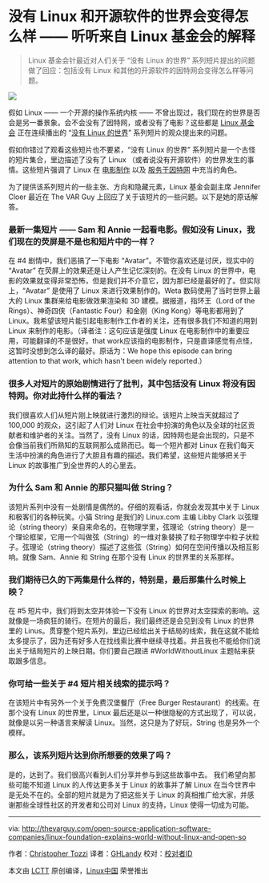 没有 Linux 和开源软件的世界会变得怎么样 —— 听听来自 Linux 基金会的解释
================================================================================
> Linux 基金会针最近对人们关于 “没有 Linux 的世界” 系列短片提出的问题做了回应：包括没有 Linux 和其他的开源软件的因特网会变得怎么样等问题。

![](http://thevarguy.com/site-files/thevarguy.com/files/imagecache/medium_img/uploads/2015/11/hey_22.png)

假如 Linux —— 一个开源的操作系统内核 —— 不曾出现过，我们现在的世界是否会是另一番景象。会不会没有了因特网，或者没有了电影？这些都是 [Linux 基金会][1] 正在连续播出的 “[没有 Linux 的世界][2]” 系列短片的观众提出来的问题。

假如你错过了观看这些短片也不要紧，“没有 Linux 的世界” 系列短片是一个古怪的短片集合，里边描述了没有了 Linux （或者说没有开源软件）的世界发生的事情。这些短片强调了 Linux 在 [电影制作][3] 以及 [服务于因特网][4] 中充当的角色。

为了提供该系列短片的一些主张、方向和隐藏元素，Linux 基金会副主席 Jennifer Cloer 最近在 The VAR Guy 上回应了关于该短片的一些问题。以下是她的原话解答。

### 最新一集短片 —— Sam 和 Annie 一起看电影。假如没有 Linux，我们现在的荧屏是不是也和短片中的一样？ ###

在 #4 剧情中，我们恶搞了一下电影 “Avatar”。不管你喜欢还是讨厌，现实中的 “Avatar” 在荧屏上的效果还是让人产生记忆深刻的。在没有 Linux 的世界中，电影的效果就变得非常恐怖，但是我们并不介意它，因为那已经是最好的了。但实际上，“Avatar” 是使用了 Linux 来进行效果制作的。Weta 数码使用了当时世界上最大的 Linux 集群来给电影做效果渲染和 3D 建模。据报道，指环王（Lord of the Rings）、神奇四侠（Fantastic Four）和金刚（King Kong）等电影都用到了 Linux。我希望该短片能引起电影制作工作者的关注，还有很多我们不知道的用到 Linux 来制作的电影。（译者注：这句应该是强度 Linux 在电影制作中的重要应用，可能翻译的不是很好。that work应该指的电影制作，只是直译感觉有点怪，这暂时没想到怎么译的最好。原话为：We hope this episode can bring attention to that work, which hasn't been widely reported.）

### 很多人对短片的原始剧情进行了批判，其中包括没有 Linux 将没有因特网。你对此持什么样的看法？ ###

我们很喜欢人们从短片刚上映就进行激烈的辩论。该短片上映当天就超过了 100,000 的观众，这引起了人们对 Linux 在社会中扮演的角色以及全球的社区贡献者和维护者的关注。当然了，没有 Linux 的话，因特网也是会出现的，只是不会像当前我们所熟知的互联网那么成熟而已。每一个短片都对 Linux 在我们每天生活中扮演的角色进行了大胆且有趣的描述。我们希望，这些短片能够把关于 Linux 的故事推广到全世界的人的心里去。

### 为什么 Sam 和 Annie 的那只猫叫做 String？ ###

该短片系列中没有一处剧情是偶然的。仔细的观看话，你就会发现其中关于 Linux 和极客们的各种玩笑。小猫 String 是我们的 Linux.com 主编 Libby Clark 以弦理论（string theory）亲自来命名的。在物理学里，弦理论（string theory）是一个理论框架，它用一个叫做弦（String）的一维对象替换了粒子物理学中粒子状粒子。弦理论（string theory）描述了这些弦（String）如何在空间传播以及相互影响。就像 Sam、Annie 和 String 在那个没有 Linux 的世界里的关系那样。

### 我们期待已久的下两集是什么样的，特别是，最后那集什么时候上映？ ###

在 #5 短片中，我们将到太空并体验一下没有 Linux 的世界对太空探索的影响。这就像是一场疯狂的骑行。在短片的最后，我们最终还是会见到没有 Linux 的世界里的 Linus。贯穿整个短片系列，里边已经给出关于结局的线索，我在这就不能给太多提示了，因为还有好多人在找线索比赛中继续寻找着。并且我也不能给你们说出关于结局短片的上映日期。你们要自己跟进 #WorldWithoutLinux 主题帖来获取跟多信息。

### 你可给一些关于 #4 短片相关线索的提示吗？ ###

在该短片中有另外一个关于免费汉堡餐厅（Free Burger Restaurant）的线索。在那个没有 Linux 的世界里，Linux 最后还是以一种很隐秘的方式出现了，可以说，就像是以另一种语言来解读 Linux。当然，这只是为了好玩，String 也是另外一个模样。

### 那么，该系列短片达到你所想要的效果了吗？ ###

是的，达到了。我们很高兴看到人们分享并参与到这些故事中去。
我们希望向那些可能不知道 Linux 的人传达更多关于 Linux 的故事并了解 Linux 在当今世界中是无处不在的。全部的短片就是为了把这些关于 Linux 的真相推广给大家，并感谢那些全球性社区的开发者和公司对 Linux 的支持，Linux 使得一切成为可能。

--------------------------------------------------------------------------------

via: http://thevarguy.com/open-source-application-software-companies/linux-foundation-explains-world-without-linux-and-open-so

作者：[Christopher Tozzi][a]
译者：[GHLandy](https://github.com/GHLandy)
校对：[校对者ID](https://github.com/校对者ID)

本文由 [LCTT](https://github.com/LCTT/TranslateProject) 原创编译，[Linux中国](https://linux.cn/) 荣誉推出

[a]:http://thevarguy.com/author/christopher-tozzi
[1]:http://linuxfoundation.org/
[2]:http://www.linuxfoundation.org/world-without-linux
[3]:http://thevarguy.com/open-source-application-software-companies/new-linux-foundation-video-highlights-role-open-source-3d
[4]:http://thevarguy.com/open-source-application-software-companies/100715/would-internet-exist-without-linux-yes-without-open-sourc
